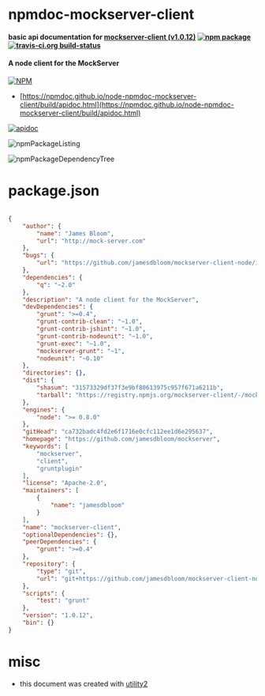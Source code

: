 # npmdoc-mockserver-client

#### basic api documentation for  [mockserver-client (v1.0.12)](https://github.com/jamesdbloom/mockserver)  [![npm package](https://img.shields.io/npm/v/npmdoc-mockserver-client.svg?style=flat-square)](https://www.npmjs.org/package/npmdoc-mockserver-client) [![travis-ci.org build-status](https://api.travis-ci.org/npmdoc/node-npmdoc-mockserver-client.svg)](https://travis-ci.org/npmdoc/node-npmdoc-mockserver-client)

#### A node client for the MockServer

[![NPM](https://nodei.co/npm/mockserver-client.png?downloads=true&downloadRank=true&stars=true)](https://www.npmjs.com/package/mockserver-client)

- [https://npmdoc.github.io/node-npmdoc-mockserver-client/build/apidoc.html](https://npmdoc.github.io/node-npmdoc-mockserver-client/build/apidoc.html)

[![apidoc](https://npmdoc.github.io/node-npmdoc-mockserver-client/build/screenCapture.buildCi.browser.%252Ftmp%252Fbuild%252Fapidoc.html.png)](https://npmdoc.github.io/node-npmdoc-mockserver-client/build/apidoc.html)

![npmPackageListing](https://npmdoc.github.io/node-npmdoc-mockserver-client/build/screenCapture.npmPackageListing.svg)

![npmPackageDependencyTree](https://npmdoc.github.io/node-npmdoc-mockserver-client/build/screenCapture.npmPackageDependencyTree.svg)



# package.json

```json

{
    "author": {
        "name": "James Bloom",
        "url": "http://mock-server.com"
    },
    "bugs": {
        "url": "https://github.com/jamesdbloom/mockserver-client-node/issues"
    },
    "dependencies": {
        "q": "~2.0"
    },
    "description": "A node client for the MockServer",
    "devDependencies": {
        "grunt": ">=0.4",
        "grunt-contrib-clean": "~1.0",
        "grunt-contrib-jshint": "~1.0",
        "grunt-contrib-nodeunit": "~1.0",
        "grunt-exec": "~1.0",
        "mockserver-grunt": "~1",
        "nodeunit": "~0.10"
    },
    "directories": {},
    "dist": {
        "shasum": "31573329df37f3e9bf80613975c957f671a6211b",
        "tarball": "https://registry.npmjs.org/mockserver-client/-/mockserver-client-1.0.12.tgz"
    },
    "engines": {
        "node": ">= 0.8.0"
    },
    "gitHead": "ca732badc4fd2e6f1716e0cfc112ee1d6e295637",
    "homepage": "https://github.com/jamesdbloom/mockserver",
    "keywords": [
        "mockserver",
        "client",
        "gruntplugin"
    ],
    "license": "Apache-2.0",
    "maintainers": [
        {
            "name": "jamesdbloom"
        }
    ],
    "name": "mockserver-client",
    "optionalDependencies": {},
    "peerDependencies": {
        "grunt": ">=0.4"
    },
    "repository": {
        "type": "git",
        "url": "git+https://github.com/jamesdbloom/mockserver-client-node.git"
    },
    "scripts": {
        "test": "grunt"
    },
    "version": "1.0.12",
    "bin": {}
}
```



# misc
- this document was created with [utility2](https://github.com/kaizhu256/node-utility2)
